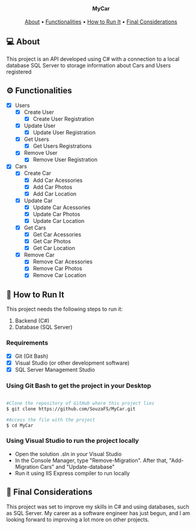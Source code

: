 <h4 align="center">
  MyCar
</h4>

<p align="center">
  <a href="#-about">About</a> •
  <a href="#-functionalities">Functionalities</a> •
  <a href="#-how-to-run-it">How to Run It</a> •
  <a href="#-final-considerations">Final Considerations</a>
</p>

## 💻 About

This project is an API developed using C# with a connection to a local database SQL Server to storage information about Cars and Users registered

## ⚙️ Functionalities

  - [x] Users
    - [x] Create User
      - [x] Create User Registration
    - [x] Update User
      - [x] Update User Registration
    - [x] Get Users
      - [x] Get Users Registrations
    - [x] Remove User
      - [x] Remove User Registration 
  
  - [x] Cars
    - [x] Create Car
      - [x] Add Car Acessories
      - [x] Add Car Photos
      - [x] Add Car Location
    - [x] Update Car
      - [x] Update Car Acessories
      - [x] Update Car Photos
      - [x] Update Car Location 
    - [x] Get Cars
      - [x] Get Car Acessories
      - [x] Get Car Photos
      - [x] Get Car Location 
    - [x] Remove Car
      - [x] Remove Car Acessories
      - [x] Remove Car Photos
      - [x] Remove Car Location

## 🚀 How to Run It

This project needs the following steps to run it:
1. Backend (C#)
2. Database (SQL Server)

### Requirements

- [x] Git (Git Bash)
- [x] Visual Studio (or other development software)
- [x] SQL Server Management Studio 

### Using Git Bash to get the project in your Desktop

```bash

#Clone the repository of GitHub where this project lies 
$ git clone https://github.com/SouzaFS/MyCar.git

#Access the file with the project
$ cd MyCar

```

### Using Visual Studio to run the project locally

- Open the solution .sln in your Visual Studio
- In the Console Manager, type "Remove-Migration". After that, "Add-Migration Cars" and "Update-database"
- Run it using IIS Express compiler to run locally

## 🧁 Final Considerations

This project was set to improve my skills in C# and using databases, such as SQL Server. My career as a software engineer has just begun, and I am looking forward to improving a lot more on other projects.
